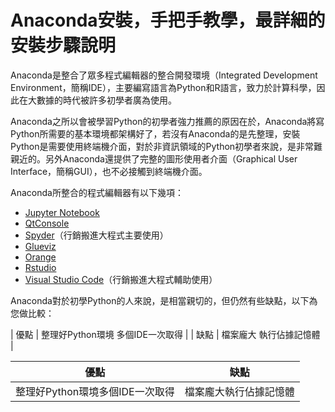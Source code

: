 # Anaconda安裝，手把手教學，最詳細的安裝步驟說明

Anaconda是整合了眾多程式編輯器的整合開發環境（Integrated Development Environment，簡稱IDE），主要編寫語言為Python和R語言，致力於計算科學，因此在大數據的時代被許多初學者廣為使用。

Anaconda之所以會被學習Python的初學者強力推薦的原因在於，Anaconda將寫Python所需要的基本環境都架構好了，若沒有Anaconda的是先整理，安裝Python是需要使用終端機介面，對於非資訊領域的Python初學者來說，是非常難親近的。另外Anaconda還提供了完整的圖形使用者介面（Graphical User Interface，簡稱GUI），也不必接觸到終端機介面。

Anaconda所整合的程式編輯器有以下幾項：
* [Jupyter Notebook](https://zh.wikipedia.org/wiki/Jupyter)
* [QtConsole](https://qtconsole.readthedocs.io/en/latest/)
* [Spyder](https://zh.wikipedia.org/wiki/Spyder)（行銷搬進大程式主要使用）
* [Glueviz](http://glueviz.org/)
* [Orange](https://orange.biolab.si/)
* [Rstudio](https://zh.wikipedia.org/wiki/RStudio)
* [Visual Studio Code](https://zh.wikipedia.org/wiki/Visual_Studio_Code)（行銷搬進大程式輔助使用）

Anaconda對於初學Python的人來說，是相當親切的，但仍然有些缺點，以下為您做比較：

| 優點 | 整理好Python環境
多個IDE一次取得 |
| 缺點 | 檔案龐大
執行佔據記憶體 |

|  優點   | 缺點  |
|  ----  | ----  |
| 整理好Python環境多個IDE一次取得  | 檔案龐大執行佔據記憶體 |